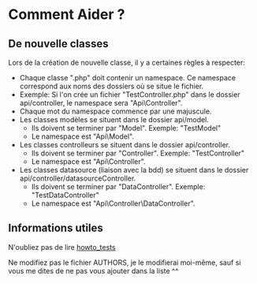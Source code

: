 # Comment Aider ?

## De nouvelle classes
Lors de la création de nouvelle classe, il y a certaines règles à respecter:
- Chaque classe ".php" doit contenir un namespace. Ce namespace correspond aux noms des dossiers où se situe le fichier.
- Exemple: Si l'on crée un fichier "TestController.php" dans le dossier api/controller, le namespace sera "Api\Controller".
- Chaque mot du namespace commence par une majuscule.
- Les classes modèles se situent dans le dossier api/model.
	- Ils doivent se terminer par "Model". Exemple: "TestModel"
	- Le namespace est "Api\Model".
- Les classes controlleurs se situent dans le dossier api/controller.
	- Ils doivent se terminer par "Controller". Exemple: "TestController"
	- Le namespace est "Api\Controller".
- Les classes datasource (liaison avec la bdd) se situent dans le dossier api/controller/datasourceController.
	- Ils doivent se terminer par "DataController". Exemple: "TestDataController"
	- Le namespace est "Api\Controller\DataController".


## Informations utiles
N'oubliez pas de lire [howto_tests](https://github.com/FroxyNetwork/REST/blob/develop/docs/howto_tests.md)

Ne modifiez pas le fichier AUTHORS, je le modifierai moi-même, sauf si vous me dites de ne pas vous ajouter dans la liste ^^